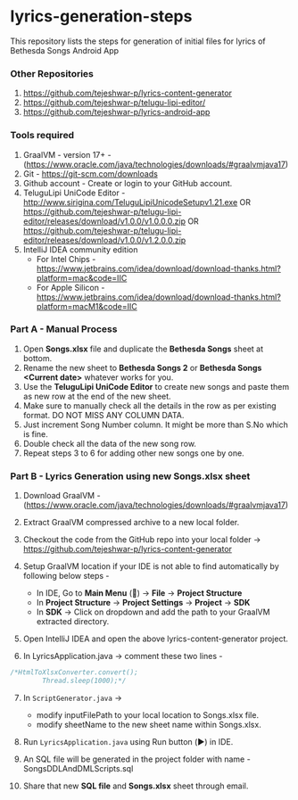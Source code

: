 # lyrics-generation-steps
This repository lists the steps for generation of initial files for lyrics of Bethesda Songs Android App

### Other Repositories

1. https://github.com/tejeshwar-p/lyrics-content-generator
2. https://github.com/tejeshwar-p/telugu-lipi-editor/
3. https://github.com/tejeshwar-p/lyrics-android-app

### Tools required

1. GraalVM - version 17+ - (https://www.oracle.com/java/technologies/downloads/#graalvmjava17)
2. Git - https://git-scm.com/downloads
3. Github account - Create or login to your GitHub account.
4. TeluguLipi UniCode Editor - http://www.sirigina.com/TeluguLipiUnicodeSetupv1.21.exe
                               OR
                               https://github.com/tejeshwar-p/telugu-lipi-editor/releases/download/v1.0.0/v1.0.0.0.zip
                               OR
                               https://github.com/tejeshwar-p/telugu-lipi-editor/releases/download/v1.0.0/v1.2.0.0.zip
5. IntelliJ IDEA community edition
    *  For Intel Chips - https://www.jetbrains.com/idea/download/download-thanks.html?platform=mac&code=IIC
    * For Apple Silicon - https://www.jetbrains.com/idea/download/download-thanks.html?platform=macM1&code=IIC

### Part A - Manual Process

1. Open **Songs.xlsx** file and duplicate the **Bethesda Songs** sheet at bottom.
2. Rename the new sheet to **Bethesda Songs 2** or **Bethesda Songs \<Current date\>** whatever works for you.
3. Use the **TeluguLipi UniCode Editor** to create new songs and paste them as new row at the end of the new sheet.
4. Make sure to manually check all the details in the row as per existing format. DO NOT MISS ANY COLUMN DATA.
5. Just increment Song Number column. It might be more than S.No which is fine.
6. Double check all the data of the new song row.
7. Repeat steps 3 to 6 for adding other new songs one by one.

### Part B - Lyrics Generation using new Songs.xlsx sheet 

1. Download GraalVM - (https://www.oracle.com/java/technologies/downloads/#graalvmjava17)

2. Extract GraalVM compressed archive to a new local folder.

3. Checkout the code from the GitHub repo into your local folder -> https://github.com/tejeshwar-p/lyrics-content-generator

4. Setup GraalVM location if your IDE is not able to find automatically by following below steps - 
    * In IDE, Go to **Main Menu** (📄) -> **File** -> **Project Structure**
    * In **Project Structure** -> **Project Settings** -> **Project** -> **SDK**
    * In **SDK** -> Click on dropdown and add the path to your GraalVM extracted directory.

5. Open IntelliJ IDEA and open the above lyrics-content-generator project.

6. In LyricsApplication.java ->
comment these two lines -
```java
/*HtmlToXlsxConverter.convert();
		Thread.sleep(1000);*/
```

7. In `ScriptGenerator.java` ->
   - modify inputFilePath to your local location to Songs.xlsx file.
   - modify sheetName to the new sheet name within Songs.xlsx.

8. Run `LyricsApplication.java` using Run button (▶️) in IDE.

9. An SQL file will be generated in the project folder with name - SongsDDLAndDMLScripts.sql

10. Share that new **SQL file** and **Songs.xlsx** sheet through email.
